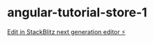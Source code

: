 # angular-tutorial-store-1

[Edit in StackBlitz next generation editor ⚡️](https://stackblitz.com/~/github.com/longhii/angular-tutorial-store-1)